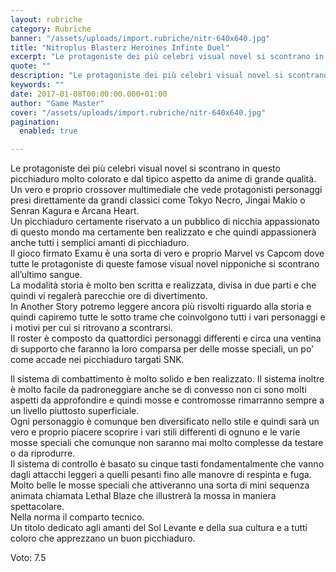 ```yaml
---
layout: rubriche
category: Rubriche
banner: "/assets/uploads/import.rubriche/nitr-640x640.jpg"
title: "Nitroplus Blasterz Heroines Infinte Duel"
excerpt: "Le protagoniste dei più celebri visual novel si scontrano in questo picchiaduro molto colorato e dal tipico aspetto da anime di grande qualità. Un vero e proprio crossover multimediale che vede protagonisti personaggi presi direttamente da grandi classici come Tokyo Necro, Jingai Makio o Senran Kagura e Arcana Heart. Un picchiaduro certamente riservato a un [&hellip"
quote: ""
description: "Le protagoniste dei più celebri visual novel si scontrano in questo picchiaduro molto colorato e dal tipico aspetto da anime di grande qualità. Un vero e proprio crossover multimediale che vede protagonisti personaggi presi direttamente da grandi classici come Tokyo Necro, Jingai Makio o Senran Kagura e Arcana Heart. Un picchiaduro certamente riservato a un [&hellip"
keywords: ""
date: 2017-01-08T00:00:00.000+01:00
author: "Game Master"
cover: "/assets/uploads/import.rubriche/nitr-640x640.jpg"
pagination:
  enabled: true

---
```


Le protagoniste dei più celebri visual novel si scontrano in questo picchiaduro molto colorato e dal tipico aspetto da anime di grande qualità.  
Un vero e proprio crossover multimediale che vede protagonisti personaggi presi direttamente da grandi classici come Tokyo Necro, Jingai Makio o Senran Kagura e Arcana Heart.  
Un picchiaduro certamente riservato a un pubblico di nicchia appassionato di questo mondo ma certamente ben realizzato e che quindi appassionerà anche tutti i semplici amanti di picchiaduro.  
Il gioco firmato Examu è una sorta di vero e proprio Marvel vs Capcom dove tutte le protagoniste di queste famose visual novel nipponiche si scontrano all’ultimo sangue.  
La modalità storia è molto ben scritta e realizzata, divisa in due parti e che quindi vi regalerà parecchie ore di divertimento.  
In Another Story potremo leggere ancora più risvolti riguardo alla storia e quindi capiremo tutte le sotto trame che coinvolgono tutti i vari personaggi e i motivi per cui si ritrovano a scontrarsi.  
Il roster è composto da quattordici personaggi differenti e circa una ventina di supporto che faranno la loro comparsa per delle mosse speciali, un po’ come accade nei picchiaduro targati SNK.  
  
Il sistema di combattimento è molto solido e ben realizzato. Il sistema inoltre è molto facile da padroneggiare anche se di convesso non ci sono molti aspetti da approfondire e quindi mosse e contromosse rimarranno sempre a un livello piuttosto superficiale.  
Ogni personaggio è comunque ben diversificato nello stile e quindi sarà un vero e proprio piacere scoprire i vari stili differenti di ognuno e le varie mosse speciali che comunque non saranno mai molto complesse da testare o da riprodurre.  
Il sistema di controllo è basato su cinque tasti fondamentalmente che vanno dagli attacchi leggeri a quelli pesanti fino alle manovre di respinta e fuga.  
Molto belle le mosse speciali che attiveranno una sorta di mini sequenza animata chiamata Lethal Blaze che illustrerà la mossa in maniera spettacolare.  
Nella norma il comparto tecnico.  
Un titolo dedicato agli amanti del Sol Levante e della sua cultura e a tutti coloro che apprezzano un buon picchiaduro.

Voto: 7.5